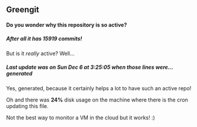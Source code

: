 ## Greengit

#### Do you wonder why this repository is so active?

##### After all it has 15919 commits!

But is it *really* active? Well...

##### Last update was on Sun Dec 6 at 3:25:05 when those lines were... generated

Yes, generated, because it certainly helps a lot to have such an active repo!

Oh and there was **24%** disk usage on the machine
where there is the cron updating this file.

Not the best way to monitor a VM in the cloud but it works! :)
